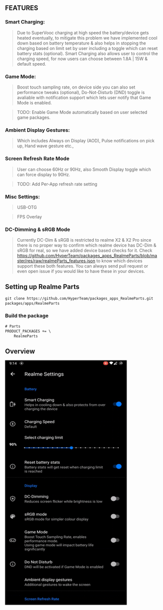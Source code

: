 ## FEATURES 
### Smart Charging: 

> Due to SuperVooc charging at high speed the battery/device gets heated eventually, to mitigate this problem we have implemented cool down based on battery temperature & also helps in stopping the charging based on limit set by user including a toggle which can reset battery stats (optional). Smart Charging also allows user to control the charging speed, for now users can choose between 1.8A | 15W & default speed.
### Game Mode: 
>Boost touch sampling rate, on device side you can also set performance tweaks (optional), Do-Not-Disturb (DND) toggle is avaliable with notification support which lets user notify that Game Mode is enabled.

>TODO: Enable Game Mode automatically based on user selected game packages.
### Ambient Display Gestures:
>Which includes Always on Display (AOD), Pulse notifications on pick up, Hand wave gesture etc.,
### Screen Refresh Rate Mode
>User can choose 60Hz or 90Hz, also Smooth Display toggle which can force display to 90Hz.

>TODO: Add Per-App refresh rate setting
### Misc Settings:
>USB-OTG

> FPS Overlay
### DC-Dimming & sRGB Mode
>Currently DC-Dim & sRGB is restricted to realme X2 & X2 Pro since there is no proper way to confirm which realme device has DC-Dim & sRGB for real, so we have added device based checks for it. Check https://github.com/HyperTeam/packages_apps_RealmeParts/blob/master/res/raw/realmeParts_features.json
to know which devices support these both features. You can always send pull request or even open issue if you would like to have these in your devices.  

## Setting up Realme Parts

    git clone https://github.com/HyperTeam/packages_apps_RealmeParts.git packages/apps/RealmeParts
### Build the package
```
# Parts
PRODUCT_PACKAGES += \
	RealmeParts
```
## Overview
<img align="left" width="400" height="800" src="/RealmeParts.gif">

